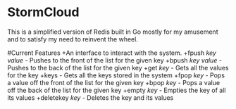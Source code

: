 # StormCloud
This is a simplified version of Redis built in Go mostly for my amusement and to satisfy my need to reinvent the wheel.

#Current Features
+An interface to interact with the system.
 +fpush *key* *value* - Pushes to the front of the list for the given key
 +bpush *key* *value* - Pushes to the back of the list for the given key
 +get *key* - Gets all the values for the key
 +keys - Gets all the keys stored in the system
 +fpop *key* - Pops a value off the front of the list for the given key
 +bpop *key* - Pops a value off the back of the list for the given key
 +empty *key* - Empties the key of all its values
 +deletekey *key* - Deletes the key and its values
